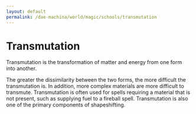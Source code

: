 ```yaml
---
layout: default
permalink: /dae-machina/world/magic/schools/transmutation
---
```


# Transmutation

Transmutation is the transformation of matter and energy from one form into another. 

The greater the dissimilarity between the two forms, the more difficult the transmutation is. In addition, more complex materials are more difficult to transmute. 
Transmutation is often used for spells requiring a material that is not present, such as supplying fuel to a fireball spell. Transmutation is also one of the primary components of shapeshifting. 
